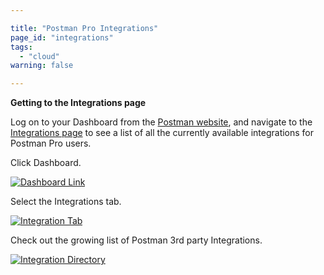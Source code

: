 ```yaml
---

title: "Postman Pro Integrations"
page_id: "integrations"
tags: 
  - "cloud"
warning: false

---
```


**Getting to the Integrations page**

Log on to your Dashboard from the [Postman website][0], and navigate to the [Integrations page][1] to see a list of all the currently available integrations for Postman Pro users.

Click Dashboard.

[![Dashboard Link](https://assets.postman.com/postman-docs/dashboard_link.jpg)][2]

Select the Integrations tab.

[![Integration Tab](https://assets.postman.com/postman-docs/integration_link.jpg)][3]

Check out the growing list of Postman 3rd party Integrations.

[![Integration Directory](https://assets.postman.com/postman-docs/integration_directory.gif)][4]

[0]: https://www.postman.com/ 
[1]: https://app.getpostman.com/dashboard/integrations
[2]: https://assets.postman.com/postman-docs/dashboard_link.jpg
[3]: https://assets.postman.com/postman-docs/integration_link.jpg
[4]: https://assets.postman.com/postman-docs/integration_directory.gif

